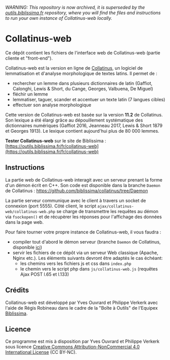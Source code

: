 *WARNING: This repository is now archived, it is superseded by the [outils.biblissima.fr](https://github.com/biblissima/outils.biblissima.fr) repository, where you will find the files and instructions to run your own instance of Collatinus-web locally.*


# Collatinus-web

Ce dépôt contient les fichiers de l'interface web de Collatinus-web (partie cliente et "front-end").

Collatinus-web est la version en ligne de [Collatinus](https://github.com/biblissima/collatinus), un logiciel de lemmatisation et d'analyse morphologique de textes latins. Il permet de :
- rechercher un lemme dans plusieurs dictionnaires de latin (Gaffiot, Calonghi, Lewis & Short, du Cange, Georges, Valbuena, De Miguel)
- fléchir un lemme
- lemmatiser, taguer, scander et accentuer un texte latin (7 langues cibles)
- effectuer son analyse morphologique

Cette version de Collatinus-web est basée sur la version **11.2** de Collatinus. Son lexique a été élargi grâce au dépouillement systématique des dictionnaires numériques (Gaffiot 2016, Jeanneau 2017, Lewis & Short 1879 et Georges 1913). Le lexique contient aujourd'hui plus de 80 000 lemmes.

**Tester Collatinus-web** sur le site de Biblissima : [https://outils.biblissima.fr/fr/collatinus-web](https://outils.biblissima.fr/fr/collatinus-web)

## Instructions

La partie web de Collatinus-web interagit avec un serveur prenant la forme d'un démon écrit en C++. Son code est disponible dans la branche `Daemon` de Collatinus : https://github.com/biblissima/collatinus/tree/Daemon

La partie serveur communique avec le client à travers un socket de connexion (port 5555). Côté client, le script `ajax/collatinus-web/collatinus-web.php` se charge de transmettre les requêtes au démon via `fsockopen()` et de récupèrer les réponses pour l'affichage des données dans la page web.

Pour faire tourner votre propre instance de Collatinus-web, il vous faudra :
- compiler tout d'abord le démon serveur (branche `Daemon` de Collatinus, disponible [ici](https://github.com/biblissima/collatinus/tree/Daemon))
- servir les fichiers de ce dépôt via un serveur Web classique (Apache, Nginx etc.). Les éléments suivants devront être adaptés le cas échéant:
  - les chemins vers les fichiers js et css dans `index.php`
  - le chemin vers le script php dans `js/collatinus-web.js` (requêtes Ajax POST l.65 et l.133)

## Crédits

Collatinus-web est développé par Yves Ouvrard et Philippe Verkerk avec l'aide de Régis Robineau dans le cadre de la "Boîte à Outils" de l'Equipex [Biblissima](https://projet.biblissima.fr).

## Licence

Ce programme est mis à disposition par Yves Ouvrard et Philippe Verkerk sous licence [Creative Commons Attribution-NonCommercial 4.0 International License](http://creativecommons.org/licenses/by-nc/4.0/) (CC BY-NC).
